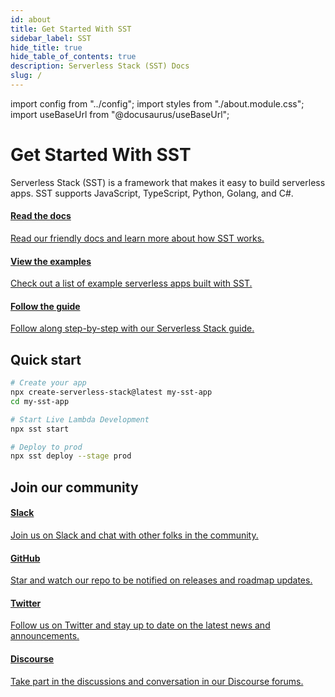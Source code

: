 ```yaml
---
id: about
title: Get Started With SST
sidebar_label: SST
hide_title: true
hide_table_of_contents: true
description: Serverless Stack (SST) Docs
slug: /
---
```


import config from "../config";
import styles from "./about.module.css";
import useBaseUrl from "@docusaurus/useBaseUrl";

<h1 className={styles.title}>Get Started With SST</h1>

<p className={styles.desc}>Serverless Stack (SST) is a framework that makes it easy to build serverless apps. SST supports JavaScript, TypeScript, Python, Golang, and C#.</p>

<div className={styles.startPanels}>
  <a className={styles.startPanelDocs} href={useBaseUrl("/installation")}>
    <span className={styles.startPanelIcon}>
      <i className="fas fa-book-open"></i>
    </span>
    <div className={styles.startPanelContent}>
      <h4>Read the docs</h4>
      <p>Read our friendly docs and learn more about how SST works.</p>
    </div>
  </a>
  <a className={styles.startPanelExamples} href={config.examples}>
    <span className={styles.startPanelIcon}>
      <i className="fas fa-clipboard-list"></i>
    </span>
    <div className={styles.startPanelContent}>
      <h4>View the examples</h4>
      <p>Check out a list of example serverless apps built with SST.</p>
    </div>
  </a>
  <a className={styles.startPanelGuide} href={config.guide}>
    <span className={styles.startPanelIcon}>
      <i className="fas fa-certificate"></i>
    </span>
    <div className={styles.startPanelContent}>
      <h4>Follow the guide</h4>
      <p>Follow along step-by-step with our Serverless Stack guide.</p>
    </div>
  </a>
</div>

## Quick start

```bash
# Create your app
npx create-serverless-stack@latest my-sst-app
cd my-sst-app

# Start Live Lambda Development
npx sst start

# Deploy to prod
npx sst deploy --stage prod
```

## Join our community

<div className={styles.communityPanels}>
  <a className={styles.communityPanel} href={ config.slack }>
    <div className={styles.communityPanelIconSlack}>
      <i className="fab fa-slack"></i>
    </div>
    <div className={styles.communityPanelContent}>
      <h4>Slack</h4>
      <p>Join us on Slack and chat with other folks in the community.</p>
    </div>
  </a>
  <a className={styles.communityPanel} href={ config.github }>
    <div className={styles.communityPanelIconGitHub}>
      <i className="fab fa-github"></i>
    </div>
    <div className={styles.communityPanelContent}>
      <h4>GitHub</h4>
      <p>Star and watch our repo to be notified on releases and roadmap updates.</p>
    </div>
  </a>
  <a className={styles.communityPanel} href={ config.twitter }>
    <div className={styles.communityPanelIconTwitter}>
      <i className="fab fa-twitter"></i>
    </div>
    <div className={styles.communityPanelContent}>
      <h4>Twitter</h4>
      <p>Follow us on Twitter and stay up to date on the latest news and announcements.</p>
    </div>
  </a>
  <a className={styles.communityPanel} href={ config.forum }>
    <div className={styles.communityPanelIconDiscourse}>
      <i className="fab fa-discourse"></i>
    </div>
    <div className={styles.communityPanelContent}>
      <h4>Discourse</h4>
      <p>Take part in the discussions and conversation in our Discourse forums.</p>
    </div>
  </a>
</div>
